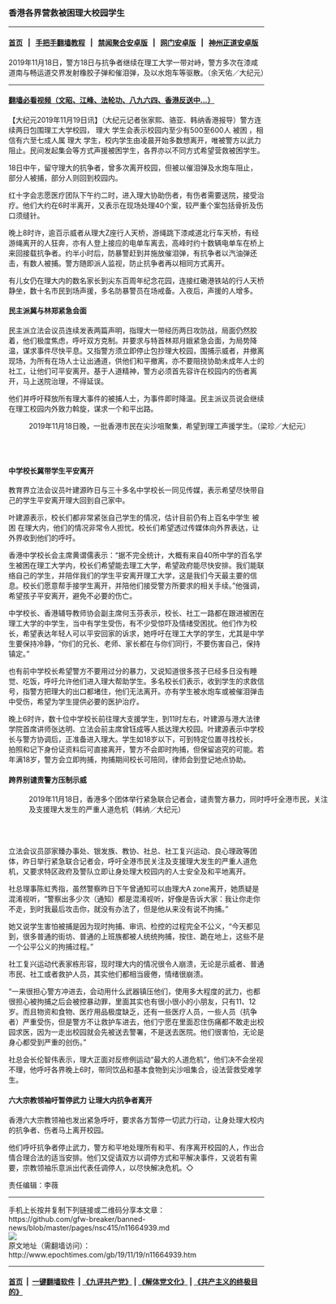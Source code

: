 ### 香港各界营救被困理大校园学生
------------------------

#### [首页](https://github.com/gfw-breaker/banned-news/blob/master/README.md) &nbsp;&nbsp;|&nbsp;&nbsp; [手把手翻墙教程](https://github.com/gfw-breaker/guides/wiki) &nbsp;&nbsp;|&nbsp;&nbsp; [禁闻聚合安卓版](https://github.com/gfw-breaker/bn-android) &nbsp;&nbsp;|&nbsp;&nbsp; [网门安卓版](https://github.com/oGate2/oGate) &nbsp;&nbsp;|&nbsp;&nbsp; [神州正道安卓版](https://github.com/SzzdOgate/update) 



<div><img alt="" class="aligncenter wp-post-image" src="http://i.epochtimes.com/assets/uploads/2019/11/1911180523231501-600x400.jpg"/>
<div class="red16 caption">
 2019年11月18日，警方18日与抗争者继续在理工大学一带对峙，警方多次在漆咸道南与畅运道交界发射橡胶子弹和催泪弹，及以水炮车等驱散。（余天佑／大纪元）
</div>
</div><hr/>

#### [翻墙必看视频（文昭、江峰、法轮功、八九六四、香港反送中...）](https://github.com/gfw-breaker/banned-news/blob/master/pages/links.md)

<div><p>
 【大纪元2019年11月19日讯】（大纪元记者张家熙、骆亚、韩纳香港报导）警方连续两日包围理工大学校园，
 <ok href="http://www.epochtimes.com/gb/tag/%E7%90%86%E5%A4%A7.html">
  理大
 </ok>
 学生会表示校园内至少有500至600人
 <ok href="http://www.epochtimes.com/gb/tag/%E8%A2%AB%E5%9B%B0.html">
  被困
 </ok>
 ，相信有六至七成人属
 <ok href="http://www.epochtimes.com/gb/tag/%E7%90%86%E5%A4%A7.html">
  理大
 </ok>
 学生，校内学生由凌晨开始多数想离开，唯被警方以武力阻止。民间发起集会等方式声援被困学生，各界亦以不同方式希望营救被困学生。
</p>
<p>
 18日中午，留守理大的抗争者，曾多次离开校园，但被以催泪弹及水炮车阻止，部分人被捕，部分人则回到校园内。
</p>
<p>
 红十字会志愿医疗团队下午约二时，进入理大协助伤者，有伤者需要送院，接受治疗。他们大约在6时半离开，又表示在现场处理40个案，较严重个案包括骨折及伤口须缝针。
</p>
<p>
 晚上8时许，逾百示威者从理大Z座行人天桥，游绳跳下漆咸道北行车天桥，有经游绳离开的人狂奔，亦有人登上接应的电单车离去，高峰时约十数辆电单车在桥上来回接载抗争者。约半小时后，防暴警赶到并施放催泪弹，有抗争者以汽油弹还击，有数人被捕。警方随即派人监视，防止抗争者再以相同方式离开。
</p>
<p>
 有儿女仍在理大内的数名家长到尖东百周年纪念花园，连接红磡港铁站的行人天桥静坐，数十名市民到场声援，多名防暴警员在场戒备。入夜后，声援的人增多。
</p>
<h4>
 民主派冀与林郑紧急会面
</h4>
<p>
 民主派立法会议员连续发表两篇声明，指理大一带经历两日攻防战，局面仍然胶着，他们极度焦虑，呼吁双方克制。并要求与特首林郑月娥紧急会面，为局势降温，谋求事件尽快平息。又指警方须立即停止包抄理大校园，围捕示威者，并撤离现场，为所有在场人士让出通道，供他们和平撤离，亦不要阻挠协助未成年人士的社工，让他们可平安离开。基于人道精神，警方必须首先容许在校园内的伤者离开，马上送院治理，不得延误。
</p>
<p>
 他们并呼吁释放所有理大事件的被捕人士，为事件即时降温。民主派议员说会继续在理工校园内外致力斡旋，谋求一个和平出路。
</p>
<figure class="wp-caption aligncenter" id="attachment_11664991" style="width: 600px">
 <ok href="http://i.epochtimes.com/assets/uploads/2019/11/1911182025301538.jpg">
  <img alt="" class="size-large wp-image-11664991" src="http://i.epochtimes.com/assets/uploads/2019/11/1911182025301538-600x449.jpg" title=""/>
 </ok>
 <br/><figcaption class="wp-caption-text">
  2019年11月18日晚，一批香港市民在尖沙咀聚集，希望到理工声援学生。（梁珍／大纪元）
 </figcaption><br/>
</figure><br/>
<h4>
 中学校长冀带学生平安离开
</h4>
<p>
 教育界立法会议员叶建源昨日与三十多名中学校长一同见传媒，表示希望尽快带自己的学生平安离开理大回到自己家中。
</p>
<p>
 叶建源表示，校长们都非常紧张自己学生的情况，估计目前仍有上百名中学生
 <ok href="http://www.epochtimes.com/gb/tag/%E8%A2%AB%E5%9B%B0.html">
  被困
 </ok>
 在理大内，他们的情况非常令人担忧。校长们希望透过传媒体向外界表达，让外界收到他们的呼吁。
</p>
<p>
 香港中学校长会主席黄谓儒表示：“据不完全统计，大概有来自40所中学的百名学生被困在理工大学内，校长们希望能去理工大学，希望政府能尽快安排。我们能联络自己的学生，并陪伴我们的学生平安离开理工大学，这是我们今天最主要的信息。校长们愿意帮手接学生离开，并陪他们接受警方所要求的相关手续。”他强调，希望孩子平安离开，避免不必要的伤亡。
</p>
<p>
 中学校长、香港辅导教师协会副主席何玉芬表示，校长、社工一路都在跟进被困在理工大学的中学生，当中有学生受伤，有不少受惊吓及情绪受困扰。他们作为校长，希望表达年轻人可以平安回家的诉求，她呼吁在理工大学的学生，尤其是中学生要保持冷静，“你们的兄长、老师、家长都在与你们同行，不要伤害自己，保持镇定。”
</p>
<p>
 也有前中学校长希望警方不要用过分的暴力，又说知道很多孩子已经多日没有睡觉、吃饭，呼吁允许他们进入理大帮助学生。多名校长们表示，收到学生的求救信号，指警方把理大的出口都堵住，他们无法离开。亦有学生被水炮车或被催泪弹击中受伤，希望为学生提供必要的医护治疗。
</p>
<p>
 晚上6时许，数十位中学校长前往理大支援学生，到11时左右，叶建源与港大法律学院首席讲师张达明、立法会前主席曾钰成等人抵达理大校园。叶建源表示中学校长与警方协调后，正准备进入理大。学生如18岁以下，可到特定位置寻找校长，拍照和记下身份证资料后可直接离开，警方不会即时拘捕，但保留追究的可能。若年满18岁，警方会立即拘捕，拘捕期间校长可陪同，律师会到登记地点协助。
</p>
<h4>
 跨界别谴责警方压制示威
</h4>
<figure class="wp-caption aligncenter" id="attachment_11664973" style="width: 600px">
 <ok href="http://i.epochtimes.com/assets/uploads/2019/11/1911180516242188.jpg">
  <img alt="" class="wp-image-11664973 size-large" src="http://i.epochtimes.com/assets/uploads/2019/11/1911180516242188-600x450.jpg"/>
 </ok>
 <br/><figcaption class="wp-caption-text">
  2019年11月18日，香港多个团体举行紧急联合记者会，谴责警方暴力，同时呼吁全港市民，关注及支援理大发生的严重人道危机（韩纳／大纪元）
 </figcaption><br/>
</figure><br/>
<p>
 立法会议员邵家臻办事处、银发族、教协、社总、社工复兴运动、良心理政等团体，昨日举行紧急联合记者会，呼吁全港市民关注及支援理大发生的严重人道危机，又要求特区政府及警队立即让身处理大校园内的人士安全及和平地离开。
</p>
<p>
 社总理事陈虹秀指，虽然警察昨日下午曾通知可以由理大A zone离开，她质疑是混淆视听，“警察出多少次（通知）都是混淆视听，好像是告诉大家：我让你走你不走，到时我最后攻击你，就没有办法了，但是他从来没有说不拘捕。”
</p>
<p>
 她又说学生害怕被捕是因为现时拘捕、审讯、检控的过程完全不公义，“今天都见到，很多普通的街坊、普通的上班族都被人统统拘捕，按住、跪在地上，这些不是一个公平公义的拘捕过程。”
</p>
<p>
 社工复兴运动代表家栋形容，现时理大内的情况很令人崩溃，无论是示威者、普通市民、社工或者救护人员，其实他们都相当疲倦，情绪很崩溃。
</p>
<p>
 “一来很担心警方冲进去，会动用什么武器镇压他们，使用多大程度的武力，也都很担心被拘捕之后会被控暴动罪，里面其实也有很小很小的小朋友，只有11、12岁。而且物资和食物、医疗用品极度缺乏，还有一些医疗人员，一些人员（抗争者）严重受伤，但是警方不让救护车进去，他们宁愿在里面忍住伤痛都不敢走出校园求医，因为一走出校园就会先被送去警署，不是送去医院。他们很害怕，无论是身心都受到严重的创伤。”
</p>
<p>
 社总会长伦智伟表示，理大正面对反修例运动“最大的人道危机”，他们决不会坐视不理，他呼吁各界晚上6时，带同饮品和基本食物到尖沙咀集合，设法营救受难学生。
</p>
<h4>
 六大宗教领袖吁暂停武力 让理大内抗争者离开
</h4>
<p>
 香港六大宗教领袖也发出紧急呼吁，要求各方暂停一切武力行动，让身处理大校内的抗争者、伤者马上离开校园。
</p>
<p>
 他们呼吁抗争者停止武力，警方和平地处理所有和平、有序离开校园的人，作出合情合理合法的适当安排。他们又促请双方以调停方式和平解决事件，又说若有需要，宗教领袖乐意派出代表任调停人，以尽快解决危机。◇
</p>
<p>
 责任编辑：李薇
</p>
</div>
<hr/>
手机上长按并复制下列链接或二维码分享本文章：<br/>
https://github.com/gfw-breaker/banned-news/blob/master/pages/nsc415/n11664939.md <br/>
<a href='https://github.com/gfw-breaker/banned-news/blob/master/pages/nsc415/n11664939.md'><img src='https://github.com/gfw-breaker/banned-news/blob/master/pages/nsc415/n11664939.md.png'/></a> <br/>
原文地址（需翻墙访问）：http://www.epochtimes.com/gb/19/11/19/n11664939.htm


------------------------
#### [首页](https://github.com/gfw-breaker/banned-news/blob/master/README.md) &nbsp;|&nbsp; [一键翻墙软件](https://github.com/gfw-breaker/nogfw/blob/master/README.md) &nbsp;| [《九评共产党》](https://github.com/gfw-breaker/9ping.md/blob/master/README.md#九评之一评共产党是什么) | [《解体党文化》](https://github.com/gfw-breaker/jtdwh.md/blob/master/README.md) | [《共产主义的终极目的》](https://github.com/gfw-breaker/gczydzjmd.md/blob/master/README.md)


<img src='http://gfw-breaker.win/banned-news/pages/nsc415/n11664939.md' width='0px' height='0px'/>